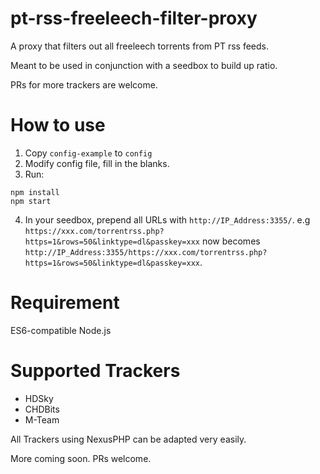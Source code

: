 # pt-rss-freeleech-filter-proxy

A proxy that filters out all freeleech torrents from PT rss feeds.

Meant to be used in conjunction with a seedbox to build up ratio.

PRs for more trackers are welcome.

# How to use
1. Copy ```config-example``` to ```config```
2. Modify config file, fill in the blanks.
3. Run:
```
npm install
npm start
```
4. In your seedbox, prepend all URLs with ```http://IP_Address:3355/```. e.g ```https://xxx.com/torrentrss.php?https=1&rows=50&linktype=dl&passkey=xxx``` now becomes ```http://IP_Address:3355/https://xxx.com/torrentrss.php?https=1&rows=50&linktype=dl&passkey=xxx```.

# Requirement
ES6-compatible Node.js

# Supported Trackers
* HDSky
* CHDBits
* M-Team

All Trackers using NexusPHP can be adapted very easily.

More coming soon. PRs welcome.